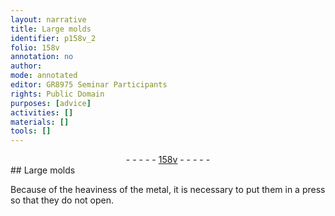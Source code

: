 ```yaml
---
layout: narrative
title: Large molds
identifier: p158v_2
folio: 158v
annotation: no
author:
mode: annotated
editor: GR8975 Seminar Participants
rights: Public Domain
purposes: [advice]
activities: []
materials: []
tools: []
---
```


 <div class="folio" align="center">- - - - - <a href="http://gallica.bnf.fr/ark:/12148/btv1b10500001g/f322.image" target="_blank">158v</a> - - - - - </div> 
## Large molds

 
Because of the heaviness of the metal, it is necessary to put them in a press so that they do not open.
 